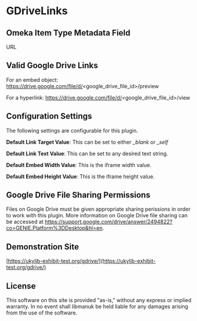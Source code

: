 # GDriveLinks

## Omeka Item Type Metadata Field

URL

## Valid Google Drive Links

For an embed object: https://drive.google.com/file/d/<google_drive_file_id>/preview

For a hyperlink: https://drive.google.com/file/d/<google_drive_file_id>/view

## Configuration Settings

The following settings are configurable for this plugin.

**Default Link Target Value**: This can be set to either *_blank* or *_self*

**Default Link Text Value**: This can be set to any desired text string.

**Default Embed Width Value**:  This is the iframe width value.

**Default Embed Height Value**:  This is the iframe height value.

## Google Drive File Sharing Permissions

Files on Google Drive must be given appropriate sharing perissions in order to work with this plugin.  More information on Google Drive file sharing can be accessed at https://support.google.com/drive/answer/2494822?co=GENIE.Platform%3DDesktop&hl=en.

## Demonstration Site

[https://ukylib-exhibit-test.org/gdrive/](https://ukylib-exhibit-test.org/gdrive/)

## License
This software on this site is provided "as-is," without any express or implied warranty. In no event shall libmanuk be held liable for any damages arising from the use of the software.
